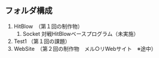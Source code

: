 ## フォルダ構成
1. HitBlow　（第１回の制作物）
   1. Socket 対戦HitBlowベースプログラム（未実施） 
3. Test1  （第１回の課題）
4. WebSite　（第２回の制作物　メル○リWebサイト　※途中）

